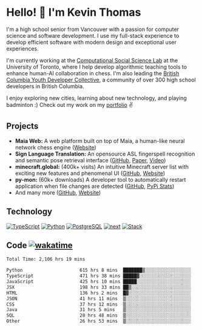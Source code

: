 # Hello! 👋 I'm Kevin Thomas

I'm a high school senior from Vancouver with a passion for computer science and software development. I use my full-stack experience to develop efficient software with modern design and exceptional user experiences.

I'm currently working at the [Computational Social Science Lab](https://csslab.cs.toronto.edu/) at the University of Toronto, where I help develop algorithmic teaching tools to enhance human-AI collaboration in chess. I'm also leading the [British Columbia Youth Developer Collective](https://bcydc.ca/), a community of over 300 high school developers in British Columbia.

I enjoy exploring new cities, learning about new technology, and playing badminton :) Check out my work on my [portfolio](https://kevinjosethomas.com/) ✌️

## Projects
- **Maia Web:** A web platform built on top of Maia, a human-like neural network chess engine ([Website](https://maiachess.com/))
- **Sign Language Translation:** An opensource ASL fingerspell recognition and semantic pose retrieval interface ([GitHub](https://github.com/kevinjosethomas/sign-language-processing), [Paper](https://arxiv.org/abs/2408.09311), [Video](https://www.youtube.com/watch?v=uuPxMWQRoXc))
- **minecraft.global:** (400k+ visits) An intuitive Minecraft server list with exciting new features and phenomenal UI ([GitHub](https://github.com/kevinjosethomas?tab=repositories&q=minecraft&type=&language=&sort=), [Website](https://minecraft.global/))
- **py-mon:** (60k+ downloads) A developer tool to automatically restart application when file changes are detected ([GitHub](https://github.com/kevinjosethomas/py-mon), [PyPi Stats](https://pypistats.org/packages/py-mon))
- And many more ([GitHub](https://github.com/kevinjosethomas?tab=repositories), [Website](https://kevinjosethomas.com/work))

## Technology
[![TypeScript](https://github.com/kevinjosethomas/kevinjosethomas/assets/46242684/444b2e5d-659f-41f5-81fe-3abafb75cb6c)](https://kevinjosethomas.com/stack)
[![Python](https://github.com/kevinjosethomas/kevinjosethomas/assets/46242684/34a174c4-54db-4c4e-9842-2324d47cb043)](https://kevinjosethomas.com/stack)
[![PostgreSQL](https://github.com/kevinjosethomas/kevinjosethomas/assets/46242684/46d6de1c-c483-4dc7-ab3a-87763af6fc78)](https://kevinjosethomas.com/stack)
[![next](https://github.com/kevinjosethomas/kevinjosethomas/assets/46242684/bc46bae5-1ad9-42a7-b7a2-427cbde7c994)](https://kevinjosethomas.com/stack)
[![Stack](https://github.com/kevinjosethomas/kevinjosethomas/assets/46242684/0b9b7eeb-8cce-4a56-bffd-3131dd4dd88c)](https://kevinjosethomas.com/stack)




## Code [![wakatime](https://wakatime.com/badge/user/e9d16d74-e01d-4a37-8086-9257e0bde1c2.svg?style=flat-square)](https://wakatime.com/@e9d16d74-e01d-4a37-8086-9257e0bde1c2)
<!--START_SECTION:waka-->

```txt
Total Time: 2,106 hrs 19 mins

Python                     615 hrs 8 mins  ███████▒░░░░░░░░░░░░░░░░░   28.84 %
TypeScript                 471 hrs 38 mins █████▓░░░░░░░░░░░░░░░░░░░   22.11 %
JavaScript                 425 hrs 10 mins █████░░░░░░░░░░░░░░░░░░░░   19.93 %
JSX                        198 hrs 33 mins ██▒░░░░░░░░░░░░░░░░░░░░░░   09.31 %
HTML                       136 hrs 2 mins  █▓░░░░░░░░░░░░░░░░░░░░░░░   06.38 %
JSON                       41 hrs 11 mins  ▒░░░░░░░░░░░░░░░░░░░░░░░░   01.93 %
CSS                        37 hrs 12 mins  ▒░░░░░░░░░░░░░░░░░░░░░░░░   01.74 %
Java                       31 hrs 5 mins   ▒░░░░░░░░░░░░░░░░░░░░░░░░   01.46 %
SQL                        28 hrs 48 mins  ▒░░░░░░░░░░░░░░░░░░░░░░░░   01.35 %
Other                      26 hrs 53 mins  ▒░░░░░░░░░░░░░░░░░░░░░░░░   01.26 %
```

<!--END_SECTION:waka-->
